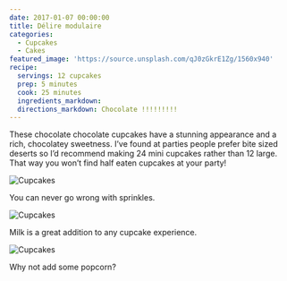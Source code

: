 ```yaml
---
date: 2017-01-07 00:00:00
title: Délire modulaire
categories:
  - Cupcakes
  - Cakes
featured_image: 'https://source.unsplash.com/qJ0zGkrE1Zg/1560x940'
recipe:
  servings: 12 cupcakes
  prep: 5 minutes
  cook: 25 minutes
  ingredients_markdown:
  directions_markdown: Chocolate !!!!!!!!!
---
```



These chocolate chocolate cupcakes have a stunning appearance and a rich, chocolatey sweetness. I’ve found at parties people prefer bite sized deserts so I’d recommend making 24 mini cupcakes rather than 12 large. That way you won’t find half eaten cupcakes at your party!

![Cupcakes](https://images.unsplash.com/photo-1448131063153-f1e240f98a72?w=1560&amp;h=940&amp;fit=crop)

You can never go wrong with sprinkles.

![Cupcakes](https://images.unsplash.com/photo-1420730614543-e39f93134b0d?w=1560&amp;h=940&amp;fit=crop)

Milk is a great addition to any cupcake experience.

![Cupcakes](https://images.unsplash.com/photo-1457508252818-162dc1934c2f?w=1560&amp;h=940&amp;fit=crop)

Why not add some popcorn?